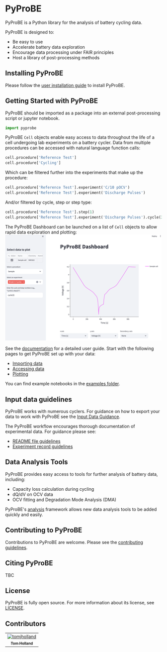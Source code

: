 # PyProBE
PyProBE is a Python library for the analysis of battery cycling data.

PyProBE is designed to:
- Be easy to use
- Accelerate battery data exploration
- Encourage data processing under FAIR principles
- Host a library of post-processing methods

## Installing PyProBE
Please follow the [user installation guide](https://congenial-adventure-mz797n5.pages.github.io/user_guide/installation.html) to install PyProBE.

## Getting Started with PyProBE
PyProBE should be imported as a package into an external post-processing script or jupyter notebook.

```python
import pyprobe
```

PyProBE ```Cell``` objects enable easy access to data throughout the life of a cell undergoing lab experiments on a battery cycler. Data from multiple procedures can be accessed with natural language function calls:
```python
cell.procedure['Reference Test']
cell.procedure['Cycling']
```

Which can be filtered further into the experiments that make up the procedure:
```python
cell.procedure['Reference Test'].experiment('C/10 pOCV')
cell.procedure['Reference Test'].experiment('Discharge Pulses')
```
And/or filtered by cycle, step or step type:
```python
cell.procedure['Reference Test'].step(1)
cell.procedure['Reference Test'].experiment('Discharge Pulses').cycle(3).discharge(0)
```

The PyProBE Dashboard can be launched on a list of ```Cell``` objects to allow rapid data exploration and plotting:
![PyProBE Dashboard](./docs/source/user_guide/images/Dashboard.png)

See the [documentation](https://congenial-adventure-mz797n5.pages.github.io) for a detailed user guide. Start with the following pages to get PyProBE set up with your data:
- [Importing data](https://congenial-adventure-mz797n5.pages.github.io/user_guide/importing_data.html)
- [Accessing data](https://congenial-adventure-mz797n5.pages.github.io/user_guide/accessing_data.html)
- [Plotting](https://congenial-adventure-mz797n5.pages.github.io/user_guide/plotting.html)

You can find example notebooks in the [examples folder](docs/source/examples/).

## Input data guidelines
PyProBE works with numerous cyclers. For guidance on how to export your data to work with PyProBE see the [Input Data Guidance](https://congenial-adventure-mz797n5.pages.github.io/user_guide/input_data_guidance.html).

The PyProBE workflow encourages thorough documentation of experimental data. For guidance please see:
- [README file guidelines](https://congenial-adventure-mz797n5.pages.github.io/user_guide/writing_a_readme_file.html)
- [Experiment record guidelines](https://congenial-adventure-mz797n5.pages.github.io/user_guide/writing_an_experiment_record.html)

## Data Analysis Tools
PyProBE provides easy access to tools for further analysis of battery data, including:
- Capacity loss calculation during cycling
- dQ/dV on OCV data
- OCV fitting and Degradation Mode Analysis (DMA)

PyProBE's [analysis](https://congenial-adventure-mz797n5.pages.github.io/developer_guide/contributing_to_the_analysis_module.html) framework allows new data analysis tools to be added quickly and easily.

## Contributing to PyProBE

Contributions to PyProBE are welcome. Please see the [contributing guidelines](CONTRIBUTING.md).

## Citing PyProBE

TBC


## License

PyProBE is fully open source. For more information about its license, see [LICENSE](LICENSE.md).


## Contributors
<!-- readme: contributors -start -->
<table>
<tr>
    <td align="center">
        <a href="https://github.com/tomjholland">
            <img src="https://avatars.githubusercontent.com/u/137503955?v=4" width="100;" alt="tomjholland"/>
            <br />
            <sub><b>Tom Holland</b></sub>
        </a>
    </td></tr>
</table>
<!-- readme: contributors -end -->
